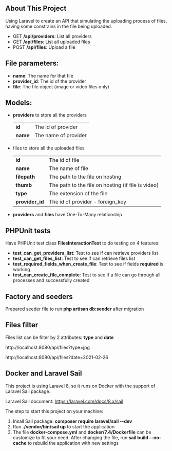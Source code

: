 ## About This Project

Using Laravel to create an API that simulating the uploading process of files, having some constrains in the file being uploaded.


- GET **/api/providers**: List all providers
- GET **/api/files**: List all uploaded files
- POST **/api/files**: Upload a file


## File parameters:

- **name**: The name for that file
- **provider_id**: The id of the provider
- **file**: The file object (image or video files only)


## Models:

- **providers** to store all the providers
    
    |       |  |
    | ----------- | ----------- |
    | **id**      | The id of provider       |
    | **name**   | The name of provider        |  

- files to store all the uploaded files

    |       |  |
    | ----------- | ----------- |
    | **id**      | The id of file       |
    | **name**   | The name of file        |
    | **filepath**   | The path to the file on hosting        |
    | **thumb**   | The path to the file on hosting (if file is video)        |
    | **type**   | The extension of the file        |
    | **provider_id**   | The id of provider - foreign_key        |  
    
- **providers** and **files** have One-To-Many relationship


## PHPUnit tests

Have PHPUnit test class **FilesInteractionTest** to do testing on 4 features:

- **test_can_get_providers_list**: Test to see if can retrieve providers list
- **test_can_get_files_list**: Test to see if can retrieve files list
- **test_required_fields_when_create_file**: Test to see if fields **required** is working
- **test_can_create_file_complete**: Test to see if a file can go through all processes and successfully created


## Factory and seeders

Prepared seeder file to run **php artisan db:seeder** after migration


## Files filter

Files list can be filter by 2 attributes: **type** and **date**

http://localhost:8080/api/files?type=jpg

http://localhost:8080/api/files?date=2021-02-26


## Docker and Laravel Sail

This project is using Laravel 8, so it runs on Docker with the support of Laravel Sail package.

Laravel Sail document: https://laravel.com/docs/8.x/sail

The step to start this project on your machine:

1. Insall Sail package: **composer require laravel/sail --dev**
2. Run **./vendor/bin/sail up** to start the application
3. The file **docker-compose.yml** and **docker/7.4/Dockerfile** can be customize to fit your need. After changing the file, run **sail build --no-cache** to rebuild the application with new settings
